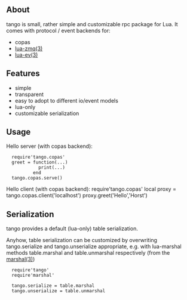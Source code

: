 About
------------

tango is small, rather simple and customizable rpc package for Lua. 
It comes with protocol / event backends for:
* copas  
* [lua-zmq(3)](https://github.com/Neopallium/lua-zmq)
* [lua-ev(3)](https://github.com/brimworks/lua-ev)

Features
------------
* simple
* transparent
* easy to adopt to different io/event models
* lua-only
* customizable serialization

Usage 
-----------
Hello server (with copas backend):      

      require'tango.copas'
      greet = function(...)
                print(...)
              end         
      tango.copas.serve()

Hello client (with copas backend):
      require'tango.copas'
      local proxy = tango.copas.client('localhost')
      proxy.greet('Hello','Horst')

Serialization
------------
tango provides a default (lua-only) table serialization.

Anyhow, table serialization can be customized by overwriting
tango.serialize and tango.unserialize appropriate, e.g. with
lua-marshal methods table.marshal and table.unmarshal respectively
(from the [marshal(3)](https://github.com/richardhundt/lua-marshal))

      require'tango'
      require'marshal'

      tango.serialize = table.marshal  
      tango.unserialize = table.unmarshal  

